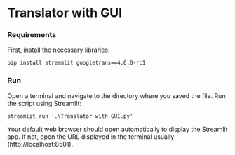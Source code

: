 
# Translator with GUI

### Requirements 
First, install the necessary libraries:
```
pip install streamlit googletrans==4.0.0-rc1
```
### Run
Open a terminal and navigate to the directory where you saved the file.
Run the script using Streamlit:
```
streamlit run '.\Translator with GUI.py' 
```
Your default web browser should open automatically to display the Streamlit app. If not, open the URL displayed in the terminal usually (http://localhost:8501).

